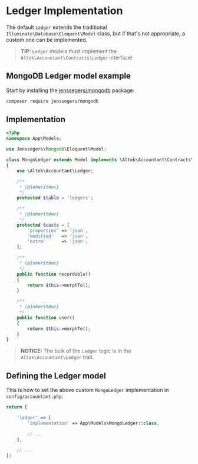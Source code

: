 # Ledger Implementation
The default `Ledger` extends the traditional `Illuminate\Database\Eloquent\Model` class, but if that's not appropriate, a custom one can be implemented.

> **TIP:** `Ledger` models must implement the `Altek\Accountant\Contracts\Ledger` interface!

## MongoDB Ledger model example
Start by installing the [jenssegers/mongodb](https://github.com/jenssegers/laravel-mongodb) package:

```sh
composer require jenssegers/mongodb
```

## Implementation

```php
<?php
namespace App\Models;

use Jenssegers\Mongodb\Eloquent\Model;

class MongoLedger extends Model implements \Altek\Accountant\Contracts\Ledger
{
    use \Altek\Accountant\Ledger;

    /**
     * {@inheritdoc}
     */
    protected $table = 'ledgers';

    /**
     * {@inheritdoc}
     */
    protected $casts = [
        'properties' => 'json',
        'modified'   => 'json',
        'extra'      => 'json',
    ];

    /**
     * {@inheritdoc}
     */
    public function recordable()
    {
        return $this->morphTo();
    }

    /**
     * {@inheritdoc}
     */
    public function user()
    {
        return $this->morphTo();
    }
}
```

> **NOTICE:** The bulk of the `Ledger` logic is in the `Altek\Accountant\Ledger` trait.

## Defining the Ledger model
This is how to set the above custom `MongoLedger` implementation in `config/accountant.php`:

```php
return [

    'ledger' => [
        'implementation' => App\Models\MongoLedger::class,
        
        // ...
    ],

    // ...
];
```
